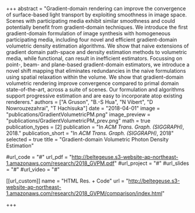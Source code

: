 +++
abstract = "Gradient-domain rendering can improve the convergence of surface-based light transport by exploiting smoothness in image space. Scenes with participating media exhibit similar smoothness and could potentially benefit from gradient-domain techniques. We introduce the first gradient-domain formulation of image synthesis with homogeneous participating media, including four novel and efficient gradient-domain volumetric density estimation algorithms. We show that naive extensions of gradient domain path-space and density estimation methods to volumetric media, while functional, can result in inefficient estimators. Focussing on point-, beam- and plane-based gradient-domain estimators, we introduce a novel shift mapping that eliminates redundancies in the naive formulations using spatial relaxation within the volume. We show that gradient-domain volumetric rendering improve convergence compared to primal domain state-of-the-art, across a suite of scenes. Our formulation and algorithms support progressive estimation and are easy to incorporate atop existing renderers."
authors = ["A Gruson", "B.-S Hua", "N Vibert", "D Nowrouzezahrai", "T Hachisuka"]
date = "2018-04-01"
image = "publications/GradientVolumetricPM.png"
image_preview = "publications/GradientVolumetricPM_prev.png"
math = true
publication_types = [2]
publication = "In *ACM Trans. Graph. (SIGGRAPH)*, 2018."
publication_short = "In *ACM Trans. Graph. (SIGGRAPH)*, 2018"
selected = true
title = "Gradient-domain Volumetric Photon Density Estimation"

#url_code = "#"
url_pdf = "http://beltegeuse.s3-website-ap-northeast-1.amazonaws.com/research/2018_GVPM.pdf"
#url_project = "#"
#url_slides = "#"
#url_video = "#"

[[url_custom]]
name = "HTML Res. + Code"
url = "http://beltegeuse.s3-website-ap-northeast-1.amazonaws.com/research/2018_GVPM/comparison/index.html"

+++
